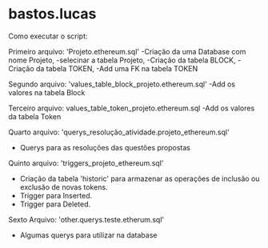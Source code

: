# bastos.lucas

Como executar o script:

Primeiro arquivo:  'Projeto.ethereum.sql'
  -Criação da uma Database com nome Projeto,
  -selecinar a tabela Projeto,
  -Criação da tabela BLOCK,
  -Criação da tabela TOKEN,
  -Add uma FK na tabela TOKEN

Segundo arquivo: 'values_table_block_projeto.ethereum.sql'
  -Add os valores na tabela Block

Terceiro arquivo: values_table_token_projeto.ethereum.sql
  -Add os valores da tabela Token

Quarto arquivo: 'querys_resolução_atividade.projeto_ethereum.sql'
  - Querys para as resoluções das questões propostas

Quinto arquivo: 'triggers_projeto_ethereum.sql'
  - Criação da tabela 'historic' para armazenar as operações de inclusão ou exclusão de novas tokens.
  - Trigger para Inserted.
  - Trigger para Deleted.

Sexto Arquivo: 'other.querys.teste.etherum.sql'
  - Algumas querys para utilizar na database
